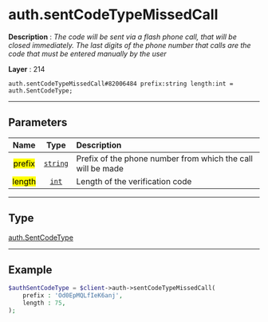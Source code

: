 # auth.sentCodeTypeMissedCall

**Description** : *The code will be sent via a flash phone call, that will be closed immediately\. The last digits of the phone number that calls are the code that must be entered manually by the user*

**Layer** : 214

```tl
auth.sentCodeTypeMissedCall#82006484 prefix:string length:int = auth.SentCodeType;
```

---

## Parameters

| Name | Type | Description |
| :---: | :---: | :--- |
| <mark>prefix</mark> | [`string`](type/string) | Prefix of the phone number from which the call will be made |
| <mark>length</mark> | [`int`](type/int) | Length of the verification code |

---

## Type

[auth.SentCodeType](type/auth.SentCodeType)

---

## Example

```php
$authSentCodeType = $client->auth->sentCodeTypeMissedCall(
	prefix : 'Od0EpMQLfIeK6anj',
	length : 75,
);
```